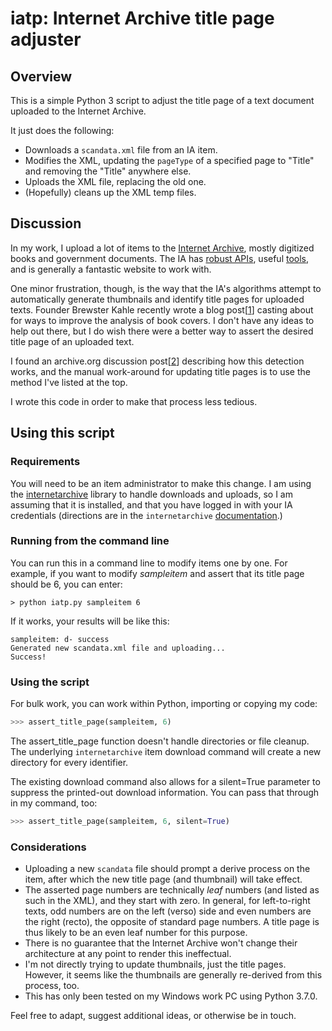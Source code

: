 # iatp: Internet Archive title page adjuster

## Overview

This is a simple Python 3 script to adjust the title page of a text document uploaded to the Internet Archive.

It just does the following:

- Downloads a `scandata.xml` file from an IA item.
- Modifies the XML, updating the `pageType` of a specified page to "Title" and removing the "Title" anywhere else.
- Uploads the XML file, replacing the old one.
- (Hopefully) cleans up the XML temp files.

## Discussion 

In my work, I upload a lot of items to the [Internet Archive](https://archive.org), mostly digitized books and government documents. The IA has [robust APIs](https://archive.org/services/docs/api/index.html), useful [tools](https://github.com/jjjake/internetarchive), and is generally a fantastic website to work with. 

One minor frustration, though, is the way that the IA's algorithms attempt to automatically generate thumbnails and identify title pages for uploaded texts. Founder Brewster Kahle recently wrote a blog post[[1](https://blog.archive.org/2019/01/05/helping-us-judge-a-book-by-its-cover-software-help-request/)] casting about for ways to improve the analysis of book covers. I don't have any ideas to help out there, but I do wish there were a better way to assert the desired title page of an uploaded text.

I found an archive.org discussion post[[2](https://archive.org/post/1010270/pdf-not-starting-on-page-1)] describing how this detection works, and the manual work-around for updating title pages is to use the method I've listed at the top. 

I wrote this code in order to make that process less tedious.

## Using this script

### Requirements

You will need to be an item administrator to make this change. I am using the [internetarchive](https://github.com/jjjake/internetarchive) library to handle downloads and uploads, so I am assuming that it is installed, and that you have logged in with your IA credentials (directions are in the `internetarchive` [documentation](https://archive.org/services/docs/api/internetarchive/quickstart.html#configuring).)

### Running from the command line

You can run this in a command line to modify items one by one. For example, if you want to modify _sampleitem_ and assert that its title page should be 6, you can enter:

```
> python iatp.py sampleitem 6
```

If it works, your results will be like this:
```
sampleitem: d- success
Generated new scandata.xml file and uploading...
Success!
```

### Using the script

For bulk work, you can work within Python, importing or copying my code:

```python
>>> assert_title_page(sampleitem, 6)
```

The assert_title_page function doesn't handle directories or file cleanup. The underlying `internetarchive` item download command will create a new directory for every identifier.

The existing download command also allows for a silent=True parameter to suppress the printed-out download information. You can pass that through in my command, too:

```python
>>> assert_title_page(sampleitem, 6, silent=True)
```

### Considerations

- Uploading a new `scandata` file should prompt a derive process on the item, after which the new title page (and thumbnail) will take effect.
- The asserted page numbers are technically _leaf_ numbers (and listed as such in the XML), and they start with zero. In general, for left-to-right texts, odd numbers are on the left (verso) side and even numbers are the right (recto), the opposite of standard page numbers. A title page is thus likely to be an even leaf number for this purpose.
- There is no guarantee that the Internet Archive won't change their architecture at any point to render this ineffectual.
- I'm not directly trying to update thumbnails, just the title pages. However, it seems like the thumbnails are generally re-derived from this process, too. 
- This has only been tested on my Windows work PC using Python 3.7.0. 

Feel free to adapt, suggest additional ideas, or otherwise be in touch.





